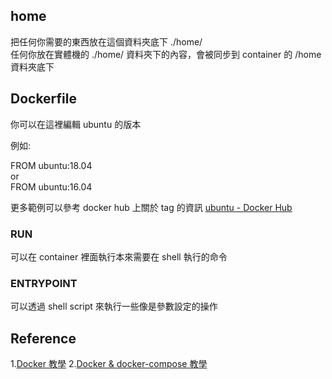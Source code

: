 ## home
把任何你需要的東西放在這個資料夾底下 ./home/  
任何你放在實體機的 ./home/ 資料夾下的內容，會被同步到 container 的 /home 資料夾底下  

## Dockerfile

你可以在這裡編輯 ubuntu 的版本

例如:  
  
FROM ubuntu:18.04  
or  
FROM ubuntu:16.04  

更多範例可以參考 docker hub 上關於 tag 的資訊 [ubuntu - Docker Hub](https://hub.docker.com/_/ubuntu)  

### RUN
可以在 container 裡面執行本來需要在 shell 執行的命令  

### ENTRYPOINT
可以透過 shell script 來執行一些像是參數設定的操作  

## Reference
1.[Docker 教學](https://github.com/twtrubiks/docker-tutorial)
2.[Docker & docker-compose 教學](https://www.runoob.com/docker/docker-compose.html) 
